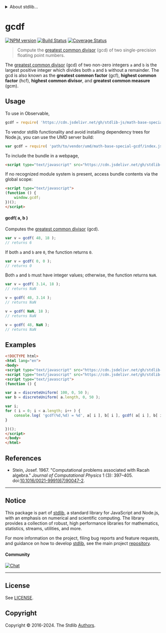 <!--

@license Apache-2.0

Copyright (c) 2024 The Stdlib Authors.

Licensed under the Apache License, Version 2.0 (the "License");
you may not use this file except in compliance with the License.
You may obtain a copy of the License at

   http://www.apache.org/licenses/LICENSE-2.0

Unless required by applicable law or agreed to in writing, software
distributed under the License is distributed on an "AS IS" BASIS,
WITHOUT WARRANTIES OR CONDITIONS OF ANY KIND, either express or implied.
See the License for the specific language governing permissions and
limitations under the License.

-->


<details>
  <summary>
    About stdlib...
  </summary>
  <p>We believe in a future in which the web is a preferred environment for numerical computation. To help realize this future, we've built stdlib. stdlib is a standard library, with an emphasis on numerical and scientific computation, written in JavaScript (and C) for execution in browsers and in Node.js.</p>
  <p>The library is fully decomposable, being architected in such a way that you can swap out and mix and match APIs and functionality to cater to your exact preferences and use cases.</p>
  <p>When you use stdlib, you can be absolutely certain that you are using the most thorough, rigorous, well-written, studied, documented, tested, measured, and high-quality code out there.</p>
  <p>To join us in bringing numerical computing to the web, get started by checking us out on <a href="https://github.com/stdlib-js/stdlib">GitHub</a>, and please consider <a href="https://opencollective.com/stdlib">financially supporting stdlib</a>. We greatly appreciate your continued support!</p>
</details>

# gcdf

[![NPM version][npm-image]][npm-url] [![Build Status][test-image]][test-url] [![Coverage Status][coverage-image]][coverage-url] <!-- [![dependencies][dependencies-image]][dependencies-url] -->

> Compute the [greatest common divisor][gcd] (gcd) of two single-precision floating point numbers.

<!-- Section to include introductory text. Make sure to keep an empty line after the intro `section` element and another before the `/section` close. -->

<section class="intro">

The [greatest common divisor][gcd] (gcd) of two non-zero integers `a` and `b` is the largest positive integer which divides both `a` and `b` without a remainder. The gcd is also known as the **greatest common factor** (gcf), **highest common factor** (hcf), **highest common divisor**, and **greatest common measure** (gcm).

</section>

<!-- /.intro -->

<!-- Package usage documentation. -->



<section class="usage">

## Usage

To use in Observable,

```javascript
gcdf = require( 'https://cdn.jsdelivr.net/gh/stdlib-js/math-base-special-gcdf@umd/browser.js' )
```

To vendor stdlib functionality and avoid installing dependency trees for Node.js, you can use the UMD server build:

```javascript
var gcdf = require( 'path/to/vendor/umd/math-base-special-gcdf/index.js' )
```

To include the bundle in a webpage,

```html
<script type="text/javascript" src="https://cdn.jsdelivr.net/gh/stdlib-js/math-base-special-gcdf@umd/browser.js"></script>
```

If no recognized module system is present, access bundle contents via the global scope:

```html
<script type="text/javascript">
(function () {
    window.gcdf;
})();
</script>
```

#### gcdf( a, b )

Computes the [greatest common divisor][gcd] (gcd).

```javascript
var v = gcdf( 48, 18 );
// returns 6
```

If both `a` and `b` are `0`, the function returns `0`.

```javascript
var v = gcdf( 0, 0 );
// returns 0
```

Both `a` and `b` must have integer values; otherwise, the function returns `NaN`.

```javascript
var v = gcdf( 3.14, 18 );
// returns NaN

v = gcdf( 48, 3.14 );
// returns NaN

v = gcdf( NaN, 18 );
// returns NaN

v = gcdf( 48, NaN );
// returns NaN
```

</section>

<!-- /.usage -->

<!-- Package usage notes. Make sure to keep an empty line after the `section` element and another before the `/section` close. -->

<section class="notes">

</section>

<!-- /.notes -->

<!-- Package usage examples. -->

<section class="examples">

## Examples

<!-- eslint no-undef: "error" -->

```html
<!DOCTYPE html>
<html lang="en">
<body>
<script type="text/javascript" src="https://cdn.jsdelivr.net/gh/stdlib-js/random-array-discrete-uniform@umd/browser.js"></script>
<script type="text/javascript" src="https://cdn.jsdelivr.net/gh/stdlib-js/math-base-special-gcdf@umd/browser.js"></script>
<script type="text/javascript">
(function () {

var a = discreteUniform( 100, 0, 50 );
var b = discreteUniform( a.length, 0, 50 );

var i;
for ( i = 0; i < a.length; i++ ) {
    console.log( 'gcdf(%d,%d) = %d', a[ i ], b[ i ], gcdf( a[ i ], b[ i ] ) );
}

})();
</script>
</body>
</html>
```

</section>

<!-- /.examples -->

<!-- C interface documentation. -->



<!-- Section to include cited references. If references are included, add a horizontal rule *before* the section. Make sure to keep an empty line after the `section` element and another before the `/section` close. -->

<section class="references">

## References

-   Stein, Josef. 1967. "Computational problems associated with Racah algebra." _Journal of Computational Physics_ 1 (3): 397–405. doi:[10.1016/0021-9991(67)90047-2][@stein:1967].

</section>

<!-- /.references -->

<!-- Section for related `stdlib` packages. Do not manually edit this section, as it is automatically populated. -->

<section class="related">

</section>

<!-- /.related -->

<!-- Section for all links. Make sure to keep an empty line after the `section` element and another before the `/section` close. -->


<section class="main-repo" >

* * *

## Notice

This package is part of [stdlib][stdlib], a standard library for JavaScript and Node.js, with an emphasis on numerical and scientific computing. The library provides a collection of robust, high performance libraries for mathematics, statistics, streams, utilities, and more.

For more information on the project, filing bug reports and feature requests, and guidance on how to develop [stdlib][stdlib], see the main project [repository][stdlib].

#### Community

[![Chat][chat-image]][chat-url]

---

## License

See [LICENSE][stdlib-license].


## Copyright

Copyright &copy; 2016-2024. The Stdlib [Authors][stdlib-authors].

</section>

<!-- /.stdlib -->

<!-- Section for all links. Make sure to keep an empty line after the `section` element and another before the `/section` close. -->

<section class="links">

[npm-image]: http://img.shields.io/npm/v/@stdlib/math-base-special-gcdf.svg
[npm-url]: https://npmjs.org/package/@stdlib/math-base-special-gcdf

[test-image]: https://github.com/stdlib-js/math-base-special-gcdf/actions/workflows/test.yml/badge.svg?branch=main
[test-url]: https://github.com/stdlib-js/math-base-special-gcdf/actions/workflows/test.yml?query=branch:main

[coverage-image]: https://img.shields.io/codecov/c/github/stdlib-js/math-base-special-gcdf/main.svg
[coverage-url]: https://codecov.io/github/stdlib-js/math-base-special-gcdf?branch=main

<!--

[dependencies-image]: https://img.shields.io/david/stdlib-js/math-base-special-gcdf.svg
[dependencies-url]: https://david-dm.org/stdlib-js/math-base-special-gcdf/main

-->

[chat-image]: https://img.shields.io/gitter/room/stdlib-js/stdlib.svg
[chat-url]: https://app.gitter.im/#/room/#stdlib-js_stdlib:gitter.im

[stdlib]: https://github.com/stdlib-js/stdlib

[stdlib-authors]: https://github.com/stdlib-js/stdlib/graphs/contributors

[umd]: https://github.com/umdjs/umd
[es-module]: https://developer.mozilla.org/en-US/docs/Web/JavaScript/Guide/Modules

[deno-url]: https://github.com/stdlib-js/math-base-special-gcdf/tree/deno
[deno-readme]: https://github.com/stdlib-js/math-base-special-gcdf/blob/deno/README.md
[umd-url]: https://github.com/stdlib-js/math-base-special-gcdf/tree/umd
[umd-readme]: https://github.com/stdlib-js/math-base-special-gcdf/blob/umd/README.md
[esm-url]: https://github.com/stdlib-js/math-base-special-gcdf/tree/esm
[esm-readme]: https://github.com/stdlib-js/math-base-special-gcdf/blob/esm/README.md
[branches-url]: https://github.com/stdlib-js/math-base-special-gcdf/blob/main/branches.md

[stdlib-license]: https://raw.githubusercontent.com/stdlib-js/math-base-special-gcdf/main/LICENSE

[gcd]: https://en.wikipedia.org/wiki/Greatest_common_divisor

[@stein:1967]: https://doi.org/10.1016/0021-9991(67)90047-2

<!-- <related-links> -->

<!-- </related-links> -->

</section>

<!-- /.links -->
